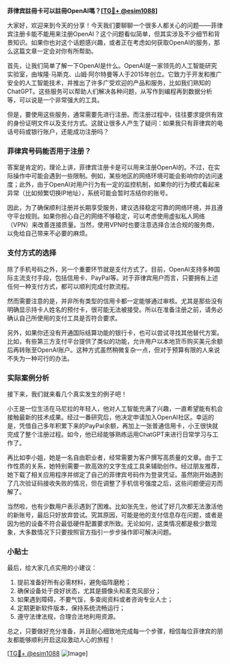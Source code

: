 **菲律宾註冊卡可以註冊OpenAI嗎？[[TG💪+ @esim1088](https://t.me/s/esim1088)]**

大家好，欢迎来到今天的分享！今天我们要聊聊一个很多人都关心的问题——菲律宾注册卡能不能用来注册OpenAI？这个问题看似简单，但其实涉及不少细节和背景知识。如果你也对这个话题感兴趣，或者正在考虑如何获取OpenAI的服务，那么这篇文章一定会对你有所帮助。

首先，让我们简单了解一下OpenAI是什么。OpenAI是一家领先的人工智能研究实验室，由埃隆·马斯克、山姆·阿尔特曼等人于2015年创立。它致力于开发和推广安全的人工智能技术，并推出了许多广受欢迎的产品和服务，比如我们熟知的ChatGPT。这些服务可以帮助人们解决各种问题，从写作到编程再到数据分析等，可以说是一个非常强大的工具。

但是，要使用这些服务，通常需要先进行注册。而注册过程中，往往要求提供有效的身份证明文件以及支付方式。这就让很多人产生了疑问：如果我只有菲律宾的电话号码或银行账户，还能成功注册吗？

### 菲律宾号码能否用于注册？

答案是肯定的，理论上讲，菲律宾注册卡是可以用来注册OpenAI的。不过，在实际操作中可能会遇到一些限制。例如，某些地区的网络环境可能会影响你的访问速度；此外，由于OpenAI对用户行为有一定的监控机制，如果你的行为模式看起来异常（比如频繁切换IP地址），系统可能会暂时冻结你的账号。

因此，为了确保顺利注册并长期享受服务，建议选择稳定可靠的网络环境，并且遵守平台规则。如果你担心自己的网络不够稳定，可以考虑使用虚拟私人网络（VPN）来改善连接质量。当然，使用VPN时也要注意选择合法合规的服务商，以免给自己带来不必要的麻烦。

### 支付方式的选择

除了手机号码之外，另一个重要环节就是支付方式了。目前，OpenAI支持多种国际主流支付手段，包括信用卡、PayPal等。对于菲律宾用户而言，只要拥有上述任何一种支付方式，都可以顺利完成付款流程。

然而需要注意的是，并非所有类型的信用卡都一定能够通过审核。尤其是那些没有明确显示持卡人姓名的预付卡，很可能无法被接受。所以在准备注册之前，请务必确认自己所使用的支付工具是否符合要求。

另外，如果你还没有开通国际结算功能的银行卡，也可以尝试寻找其他替代方案。比如，有些第三方支付平台提供了类似的功能，允许用户以本地货币购买美元余额后再转账至OpenAI账户。这种方式虽然稍微复杂一点，但对于预算有限的人来说不失为一种可行的办法。

### 实际案例分析

接下来，我们就来看几个真实发生的例子吧！

小王是一位生活在马尼拉的年轻人，他对人工智能充满了兴趣，一直希望能有机会接触最新的技术成果。经过一番研究后，他决定申请加入OpenAI社区。幸运的是，凭借自己多年积累下来的PayPal余额，再加上一张普通信用卡，小王很快就完成了整个注册过程。如今，他已经能够熟练运用ChatGPT来进行日常学习与工作了。

再比如李小姐，她是一名自由职业者，经常需要为客户撰写高质量的文章。由于工作性质的关系，她特别需要一款高效的文字生成工具来辅助创作。经过朋友推荐，她下载了相关应用程序并绑定了自己的菲律宾号码作为登录凭证。虽然刚开始遇到了几次验证码接收失败的情况，但在调整了手机信号强度之后，这些问题便迎刃而解了。

当然啦，也有少数用户表示遇到了困难。比如张先生，他试了好几次都无法激活他的新账号，最后只好放弃尝试。究其原因，可能是他的支付信息存在问题，或者是因为他的设备不符合最低硬件配置要求所致。无论如何，这类情况都是极少数现象，大多数情况下只要按照官方指引一步步操作即可解决问题。

### 小贴士

最后，给大家几点实用的小建议：

1. 提前准备好所有必需材料，避免临阵磨枪；
2. 确保设备处于良好状态，尤其是摄像头和麦克风部分；
3. 如果遇到障碍，不要气馁，多查阅资料或者咨询专业人士；
4. 定期更新软件版本，保持系统流畅运行；
5. 遵守法律法规，合理合法地利用资源。

总之，只要做好充分准备，并且耐心细致地完成每一个步骤，相信每位菲律宾的朋友都能够顺利开启这段激动人心的旅程！

[[TG💪+ @esim1088](https://t.me/s/esim1088) ![Image](https://i.postimg.cc/4NQfJmqS/Snipaste-2025-05-13-00-14-12.png)]